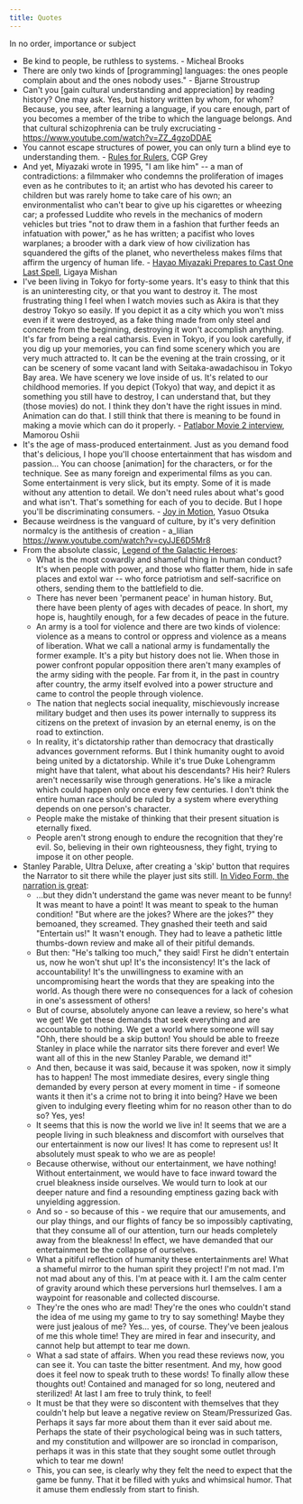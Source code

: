 ```yaml
---
title: Quotes
---
```


In no order, importance or subject

- Be kind to people, be ruthless to systems. - Micheal Brooks
- There are only two kinds of \[programming\] languages: the ones people complain about and the ones nobody uses." - Bjarne Stroustrup
- Can't you [gain cultural understanding and appreciation] by reading history? One may ask. Yes, but history written by whom, for whom? Because, you see, after learning a language, if you care enough, part of you becomes a member of the tribe to which the language belongs. And that cultural schizophrenia can be truly excruciating - <https://www.youtube.com/watch?v=ZZ_4gzoDDAE>
- You cannot escape structures of power, you can only turn a blind eye to understanding them. - [Rules for Rulers](https://www.youtube.com/watch?v=rStL7niR7gs), CGP Grey
- And yet, Miyazaki wrote in 1995, "I am like him" -- a man of contradictions: a filmmaker who condemns the proliferation of images even as he contributes to it; an artist who has devoted his career to children but was rarely home to take care of his own; an environmentalist who can't bear to give up his cigarettes or wheezing car; a professed Luddite who revels in the mechanics of modern vehicles but tries "not to draw them in a fashion that further feeds an infatuation with power," as he has written; a pacifist who loves warplanes; a brooder with a dark view of how civilization has squandered the gifts of the planet, who nevertheless makes films that affirm the urgency of human life. - [Hayao Miyazaki Prepares to Cast One Last Spell](https://www.nytimes.com/2021/11/23/t-magazine/hayao-miyazaki-studio-ghibli.html), Ligaya Mishan
- I've been living in Tokyo for forty-some years. It's easy to think that this is an uninteresting city, or that you want to destroy it. The most frustrating thing I feel when I watch movies such as Akira is that they destroy Tokyo so easily. If you depict it as a city which you won't miss even if it were destroyed, as a fake thing made from only steel and concrete from the beginning, destroying it won't accomplish anything. It's far from being a real catharsis. Even in Tokyo, if you look carefully, if you dig up your memories, you can find some scenery which you are very much attracted to. It can be the evening at the train crossing, or it can be scenery of some vacant land with Seitaka-awadachisou in Tokyo Bay area. We have scenery we love inside of us. It's related to our childhood memories. If you depict (Tokyo) that way, and depict it as something you still have to destroy, I can understand that, but they (those movies) do not. I think they don't have the right issues in mind. Animation can do that. I still think that there is meaning to be found in making a movie which can do it properly. - [Patlabor Movie 2 interview](http://www.nausicaa.net/miyazaki/interviews/m_oshii_patlabor2.html), Mamorou Oshii
- It's the age of mass-produced entertainment. Just as you demand food that's delicious, I hope you'll choose entertainment that has wisdom and passion... You can choose [animation] for the characters, or for the technique. See as many foreign and experimental films as you can. Some entertainment is very slick, but its empty. Some of it is made without any attention to detail. We don't need rules about what's good and what isn't. That's something for each of you to decide. But I hope you'll be discriminating consumers. - [Joy in Motion](https://letterboxd.com/film/yasuo-otsukas-joy-in-motion/), Yasuo Otsuka
- Because weirdness is the vanguard of culture, by it's very definition normalcy is the antithesis of creation - a_lilian <https://www.youtube.com/watch?v=cyJJE6D5Mr8>
- From the absolute classic, [Legend of the Galactic Heroes](https://anilist.co/anime/820/Ginga-Eiyuu-Densetsu):
  - What is the most cowardly and shameful thing in human conduct? It's when people with power, and those who flatter them, hide in safe places and extol war -- who force patriotism and self-sacrifice on others, sending them to the battlefield to die.
  - There has never been 'permanent peace' in human history. But, there have been plenty of ages with decades of peace. In short, my hope is, haughtily enough, for a few decades of peace in the future.
  - An army is a tool for violence and there are two kinds of violence: violence as a means to control or oppress and violence as a means of liberation. What we call a national army is fundamentally the former example. It's a pity but history does not lie. When those in power confront popular opposition there aren't many examples of the army siding with the people. Far from it, in the past in country after country, the army itself evolved into a power structure and came to control the people through violence.
  - The nation that neglects social inequality, mischievously increase military budget and then uses its power internally to suppress its citizens on the pretext of invasion by an eternal enemy, is on the road to extinction.
  - In reality, it's dictatorship rather than democracy that drastically advances government reforms. But I think humanity ought to avoid being united by a dictatorship. While it's true Duke Lohengramm might have that talent, what about his descendants? His heir? Rulers aren't necessarily wise through generations. He's like a miracle which could happen only once every few centuries. I don't think the entire human race should be ruled by a system where everything depends on one person's character.
  - People make the mistake of thinking that their present situation is eternally fixed.
  - People aren't strong enough to endure the recognition that they're evil. So, believing in their own righteousness, they fight, trying to impose it on other people.
- Stanley Parable, Ultra Deluxe, after creating a 'skip' button that requires the Narrator to sit there while the player just sits still. [In Video Form, the narration is great](https://youtu.be/XMzYd0g7gj0?t=1258):
  - ...but they didn't understand the game was never meant to be funny! It was meant to have a point! It was meant to speak to the human condition! "But where are the jokes? Where are the jokes?" they bemoaned, they screamed. They gnashed their teeth and said "Entertain us!" It wasn't enough. They had to leave a pathetic little thumbs-down review and make all of their pitiful demands.
  - But then: "He's talking too much," they said! First he didn't entertain us, now he won't shut up! It's the inconsistency! It's the lack of accountability! It's the unwillingness to examine with an uncompromising heart the words that they are speaking into the world. As though there were no consequences for a lack of cohesion in one's assessment of others!
  - But of course, absolutely anyone can leave a review, so here's what we get! We get these demands that seek everything and are accountable to nothing. We get a world where someone will say "Ohh, there should be a skip button! You should be able to freeze Stanley in place while the narrator sits there forever and ever! We want all of this in the new Stanley Parable, we demand it!"
  - And then, because it was said, because it was spoken, now it simply has to happen! The most immediate desires, every single thing demanded by every person at every moment in time - if someone wants it then it's a crime not to bring it into being? Have we been given to indulging every fleeting whim for no reason other than to do so? Yes, yes!
  - It seems that this is now the world we live in! It seems that we are a people living in such bleakness and discomfort with ourselves that our entertainment is now our lives! It has come to represent us! It absolutely must speak to who we are as people!
  - Because otherwise, without our entertainment, we have nothing! Without entertainment, we would have to face inward toward the cruel bleakness inside ourselves. We would turn to look at our deeper nature and find a resounding emptiness gazing back with unyielding aggression.
  - And so - so because of this - we require that our amusements, and our play things, and our flights of fancy be so impossibly captivating, that they consume all of our attention, turn our heads completely away from the bleakness! In effect, we have demanded that our entertainment be the collapse of ourselves.
  - What a pitiful reflection of humanity these entertainments are! What a shameful mirror to the human spirit they project! I'm not mad. I'm not mad about any of this. I'm at peace with it. I am the calm center of gravity around which these perversions hurl themselves. I am a waypoint for reasonable and collected discourse.
  - They're the ones who are mad! They're the ones who couldn't stand the idea of me using my game to try to say something! Maybe they were just jealous of me? Yes... yes, of course. They've been jealous of me this whole time! They are mired in fear and insecurity, and cannot help but attempt to tear me down.
  - What a sad state of affairs. When you read these reviews now, you can see it. You can taste the bitter resentment. And my, how good does it feel now to speak truth to these words! To finally allow these thoughts out! Contained and managed for so long, neutered and sterilized! At last I am free to truly think, to feel!
  - It must be that they were so discontent with themselves that they couldn't help but leave a negative review on Steam/Pressurized Gas. Perhaps it says far more about them than it ever said about me. Perhaps the state of their psychological being was in such tatters, and my constitution and willpower are so ironclad in comparison, perhaps it was in this state that they sought some outlet through which to tear me down!
  - This, you can see, is clearly why they felt the need to expect that the game be funny. That it be filled with yuks and whimsical humor. That it amuse them endlessly from start to finish.
